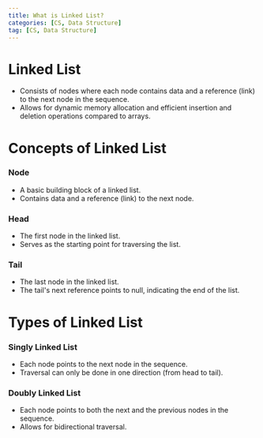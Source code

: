 ```yaml
---
title: What is Linked List?
categories: [CS, Data Structure]
tag: [CS, Data Structure]
---
```


# Linked List
- Consists of nodes where each node contains data and a reference (link) to the next node in the sequence.
- Allows for dynamic memory allocation and efficient insertion and deletion operations compared to arrays.

# Concepts of Linked List

### Node
- A basic building block of a linked list.
- Contains data and a reference (link) to the next node.

### Head
- The first node in the linked list.
- Serves as the starting point for traversing the list.

### Tail
- The last node in the linked list.
- The tail's next reference points to null, indicating the end of the list.
 
# Types of Linked List

### Singly Linked List
- Each node points to the next node in the sequence.
- Traversal can only be done in one direction (from head to tail).

### Doubly Linked List
- Each node points to both the next and the previous nodes in the sequence.
- Allows for bidirectional traversal.
